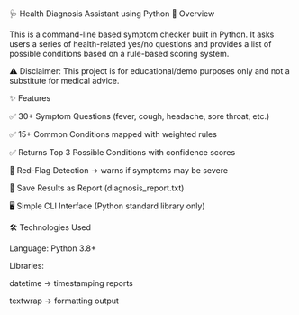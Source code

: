 🩺 Health Diagnosis Assistant using Python
📌 Overview

This is a command-line based symptom checker built in Python.
It asks users a series of health-related yes/no questions and provides a list of possible conditions based on a rule-based scoring system.

⚠️ Disclaimer: This project is for educational/demo purposes only and not a substitute for medical advice.

✨ Features

✅ 30+ Symptom Questions (fever, cough, headache, sore throat, etc.)

✅ 15+ Common Conditions mapped with weighted rules

✅ Returns Top 3 Possible Conditions with confidence scores

🚩 Red-Flag Detection → warns if symptoms may be severe

📝 Save Results as Report (diagnosis_report.txt)

🖥️ Simple CLI Interface (Python standard library only)

🛠️ Technologies Used

Language: Python 3.8+

Libraries:

datetime → timestamping reports

textwrap → formatting output
